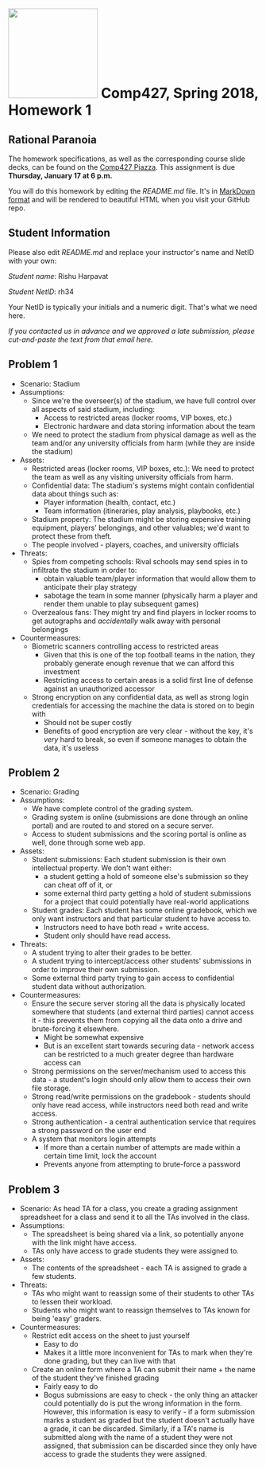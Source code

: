 # <img src="http://www.rice.edu/_images/rice-logo.jpg" width=180> Comp427, Spring 2018, Homework 1
## Rational Paranoia
The homework specifications, as well as the corresponding course slide decks,
can be found on the [Comp427 Piazza](https://piazza.com/class/jqifhp864b37ju).
This assignment is due **Thursday, January 17 at 6 p.m.**

You will do this homework by editing the _README.md_ file. It's in
[MarkDown format](https://guides.github.com/features/mastering-markdown/)
and will be rendered to beautiful HTML when you visit your GitHub repo.

## Student Information
Please also edit _README.md_ and replace your instructor's name and NetID with your own:

_Student name_: Rishu Harpavat

_Student NetID_: rh34

Your NetID is typically your initials and a numeric digit. That's
what we need here.

_If you contacted us in advance and we approved a late submission,
please cut-and-paste the text from that email here._

## Problem 1
- Scenario: Stadium
- Assumptions:
  - Since we're the overseer(s) of the stadium, we have full control over all aspects of said stadium, including:
    * Access to restricted areas (locker rooms, VIP boxes, etc.)
    * Electronic hardware and data storing information about the team
  - We need to protect the stadium from physical damage as well as the team and/or any university officials from harm (while they are inside the stadium)
- Assets:
  - Restricted areas (locker rooms, VIP boxes, etc.): We need to protect the team as well as any visiting university officials from harm.
  - Confidential data: The stadium's systems might contain confidential data about things such as:
    * Player information (health, contact, etc.)
    * Team information (itineraries, play analysis, playbooks, etc.)
  - Stadium property: The stadium might be storing expensive training equipment, players' belongings, and other valuables; we'd want to protect these from theft.
  - The people involved - players, coaches, and university officials
- Threats:
  - Spies from competing schools: Rival schools may send spies in to infiltrate the stadium in order to:
    * obtain valuable team/player information that would allow them to anticipate their play strategy
    * sabotage the team in some manner (physically harm a player and render them unable to play subsequent games)
  - Overzealous fans: They might try and find players in locker rooms to get autographs and _accidentally_ walk away with personal belongings
- Countermeasures:
  - Biometric scanners controlling access to restricted areas 
    * Given that this is one of the top football teams in the nation, they probably generate enough revenue that we can afford this investment
    * Restricting access to certain areas is a solid first line of defense against an unauthorized accessor
  - Strong encryption on any confidential data, as well as strong login credentials for accessing the machine the data is stored on to begin with
    * Should not be super costly
    * Benefits of good encryption are very clear - without the key, it's _very_ hard to break, so even if someone manages to obtain the data, it's useless

## Problem 2
- Scenario: Grading
- Assumptions:
  - We have complete control of the grading system.
  - Grading system is online (submissions are done through an online portal) and are routed to and stored on a secure server.
  - Access to student submissions and the scoring portal is online as well, done through some web app.
- Assets:
  - Student submissions: Each student submission is their own intellectual property. We don't want either:
    * a student getting a hold of someone else's submission so they can cheat off of it, or
    * some external third party getting a hold of student submissions for a project that could potentially have real-world applications
  - Student grades: Each student has some online gradebook, which we only want instructors and that particular student to have access to.
    * Instructors need to have both read + write access.
    * Student only should have read access.
- Threats:
  - A student trying to alter their grades to be better.
  - A student trying to intercept/access other students' submissions in order to improve their own submission.
  - Some external third party trying to gain access to confidential student data without authorization.
- Countermeasures:
  - Ensure the secure server storing all the data is physically located somewhere that students (and external third parties) cannot access it - this prevents them from copying all the data onto a drive and brute-forcing it elsewhere.
    * Might be somewhat expensive
    * But is an excellent start towards securing data - network access can be restricted to a much greater degree than hardware access can
  - Strong permissions on the server/mechanism used to access this data - a student's login should only allow them to access their own file storage.
  - Strong read/write permissions on the gradebook - students should only have read access, while instructors need both read and write access.
  - Strong authentication - a central authentication service that requires a strong password on the user end
  - A system that monitors login attempts
    * If more than a certain number of attempts are made within a certain time limit, lock the account
    * Prevents anyone from attempting to brute-force a password

## Problem 3
- Scenario: As head TA for a class, you create a grading assignment spreadsheet for a class and send it to all the TAs involved in the class.
- Assumptions:
  - The spreadsheet is being shared via a link, so potentially anyone with the link might have access.
  - TAs only have access to grade students they were assigned to.
- Assets:
  - The contents of the spreadsheet - each TA is assigned to grade a few students.
- Threats:
  - TAs who might want to reassign some of their students to other TAs to lessen their workload.
  - Students who might want to reassign themselves to TAs known for being 'easy' graders.
- Countermeasures:
  - Restrict edit access on the sheet to just yourself
    * Easy to do
    * Makes it a little more inconvenient for TAs to mark when they're done grading, but they can live with that
  - Create an online form where a TA can submit their name + the name of the student they've finished grading
    * Fairly easy to do
    * Bogus submissions are easy to check - the only thing an attacker could potentially do is put the wrong information in the form. However, this information is easy to verify - if a form submission marks a student as graded but the student doesn't actually have a grade, it can be discarded. Similarly, if a TA's name is submitted along with the name of a student they were not assigned, that submission can be discarded since they only have access to grade the students they were assigned.

